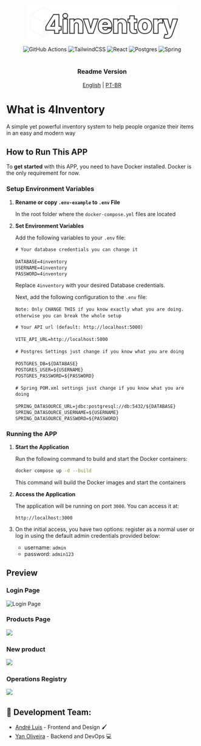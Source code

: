 <p align="center">
<img width="400" src="Frontend/4inFrontend/src/assets/logo.svg">
</p>
<div align="center">
    <img src="https://img.shields.io/badge/github%20actions-%232671E5.svg?style=for-the-badge&logo=githubactions&logoColor=white" alt="GitHub Actions" />
    <img src="https://img.shields.io/badge/tailwindcss-%2338B2AC.svg?style=for-the-badge&logo=tailwind-css&logoColor=white" alt="TailwindCSS" />
    <img src="https://img.shields.io/badge/react-%2320232a.svg?style=for-the-badge&logo=react&logoColor=%2361DAFB" alt="React" />
    <img src="https://img.shields.io/badge/postgres-%23316192.svg?style=for-the-badge&logo=postgresql&logoColor=white" alt="Postgres" />
    <img src="https://img.shields.io/badge/spring-%236DB33F.svg?style=for-the-badge&logo=spring&logoColor=white" alt="Spring" />
</div>
<div align="center">
    <br/>
    <h3>Readme Version</h3>
    <a href="#">English</a>
    <span>|</span>
    <a href="#">PT-BR</a>
</div>

# What is 4Inventory

A simple yet powerful inventory system to help people organize their items in an easy and modern way

## How to Run This APP

To <b>get started</b> with this APP, you need to have Docker installed. Docker is the only requirement for now.


### Setup Environment Variables

1. **Rename or copy `.env-example` to `.env` File**

   In the root folder where the `docker-compose.yml` files are located
   
3. **Set Environment Variables**

   Add the following variables to your `.env` file:
   ```env
   # Your database credentials you can change it

   DATABASE=4inventory
   USERNAME=4inventory
   PASSWORD=4inventory
   ```
   Replace `4inventory` with your desired Database credentials.

   Next, add the following configuration to the `.env` file:
   
   `Note: Only CHANGE THIS if you know exactly what you are doing. otherwise you can break the whole setup`

   ```env
   # Your API url (default: http://localhost:5000)

   VITE_API_URL=http://localhost:5000

   # Postgres Settings just change if you know what you are doing

   POSTGRES_DB=${DATABASE}
   POSTGRES_USER=${USERNAME}
   POSTGRES_PASSWORD=${PASSWORD}

   # Spring POM.xml settings just change if you know what you are doing

   SPRING_DATASOURCE_URL=jdbc:postgresql://db:5432/${DATABASE}
   SPRING_DATASOURCE_USERNAME=${USERNAME}
   SPRING_DATASOURCE_PASSWORD=${PASSWORD}
   ```


### Running the APP

1. **Start the Application**

   Run the following command to build and start the Docker containers:

   ```bash
   docker compose up -d --build
   ```

   This command will build the Docker images and start the containers

2. **Access the Application**

   The application will be running on port `3000`. You can access it at:

   ```
   http://localhost:3000
   ```
3. On the initial access, you have two options: register as a normal user or log in using the default admin credentials provided below:
   - username: `admin`
   - password: `admin123`

## Preview
<h3>Login Page</h3>
<img src="https://i.imgur.com/31B5LTu.png" alt="Login Page"/>
<h3>Products Page</h3>
<img src="https://i.imgur.com/9j67DzX.png"/>
<h3>New product</h3>
<img src="https://i.imgur.com/Uw2QXdD.png"/>
<h3>Operations Registry</h3>
<img src="https://i.imgur.com/WpRwTRg.png"/>

## 🚀 Development Team:
- [André Luis](https://github.com/aandreluis) - Frontend and Design 🖌️
- [Yan Oliveira](https://github.com/Oliyan-debug) - Backend and DevOps 💻
